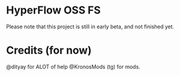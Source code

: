 # HyperFlow OSS FS

Please note that this project is still in early beta, and not finished yet.

# Credits (for now)

@dityay for ALOT of help
@KronosMods (tg) for mods.
